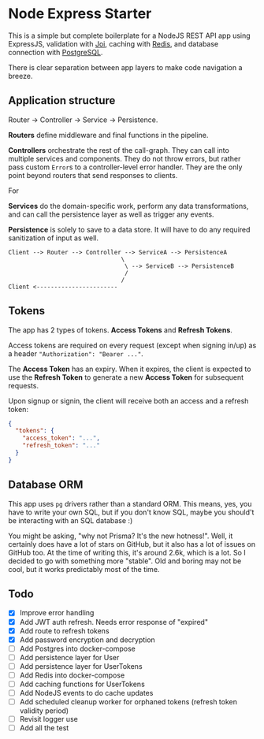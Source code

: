 # Node Express Starter

This is a simple but complete boilerplate for a NodeJS REST API app using ExpressJS, validation with [Joi](https://joi.dev/), caching with [Redis](https://redis.io/), and database connection with [PostgreSQL](https://www.postgresql.org/).

There is clear separation between app layers to make code navigation a breeze.

## Application structure

Router -> Controller -> Service -> Persistence.

**Routers** define middleware and final functions in the pipeline.

**Controllers** orchestrate the rest of the call-graph. They can call into multiple services and components. They do not throw errors, but rather pass custom `Error`s to a controller-level error handler. They are the only point beyond routers that send responses to clients.

For

**Services** do the domain-specific work, perform any data transformations, and can call the persistence layer as well as trigger any events.

**Persistence** is solely to save to a data store. It will have to do any required sanitization of input as well.

```
Client --> Router --> Controller --> ServiceA --> PersistenceA
                                \
                                 \ --> ServiceB --> PersistenceB
                                 /
                                /
Client <-----------------------
```

## Tokens

The app has 2 types of tokens. **Access Tokens** and **Refresh Tokens**.

Access tokens are required on every request (except when signing in/up) as a header `"Authorization": "Bearer ..."`.

The **Access Token** has an expiry. When it expires, the client is expected to use the **Refresh Token** to generate a new **Access Token** for subsequent requests.

Upon signup or signin, the client will receive both an access and a refresh token:

```json
{
  "tokens": {
    "access_token": "...",
    "refresh_token": "..."
  }
}
```

## Database ORM

This app uses `pg` drivers rather than a standard ORM. This means, yes, you have to write your own SQL, but if you don't know SQL, maybe you should't be interacting with an SQL database :)

You might be asking, "why not Prisma? It's the new hotness!". Well, it certainly does have a lot of stars on GitHub, but it also has a lot of issues on GitHub too. At the time of writing this, it's around 2.6k, which is a lot. So I decided to go with something more "stable". Old and boring may not be cool, but it works predictably most of the time.

## Todo

- [x] Improve error handling
- [x] Add JWT auth refresh. Needs error response of "expired"
- [x] Add route to refresh tokens
- [x] Add password encryption and decryption
- [ ] Add Postgres into docker-compose
- [ ] Add persistence layer for User
- [ ] Add persistence layer for UserTokens
- [ ] Add Redis into docker-compose
- [ ] Add caching functions for UserTokens
- [ ] Add NodeJS events to do cache updates
- [ ] Add scheduled cleanup worker for orphaned tokens (refresh token validity period)
- [ ] Revisit logger use
- [ ] Add all the test
